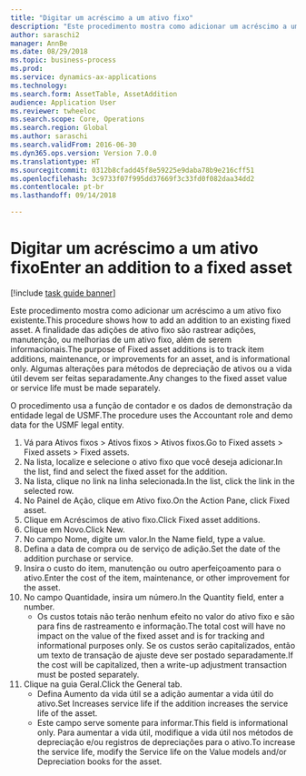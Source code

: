 ```yaml
--- 
title: "Digitar um acréscimo a um ativo fixo"
description: "Este procedimento mostra como adicionar um acréscimo a um ativo fixo existente."
author: saraschi2
manager: AnnBe
ms.date: 08/29/2018
ms.topic: business-process
ms.prod: 
ms.service: dynamics-ax-applications
ms.technology: 
ms.search.form: AssetTable, AssetAddition
audience: Application User
ms.reviewer: twheeloc
ms.search.scope: Core, Operations
ms.search.region: Global
ms.author: saraschi
ms.search.validFrom: 2016-06-30
ms.dyn365.ops.version: Version 7.0.0
ms.translationtype: HT
ms.sourcegitcommit: 0312b8cfadd45f8e59225e9daba78b9e216cff51
ms.openlocfilehash: 3c9733f07f995dd37669f3c33fd0f082daa34dd2
ms.contentlocale: pt-br
ms.lasthandoff: 09/14/2018

---
```

# <a name="enter-an-addition-to-a-fixed-asset"></a><span data-ttu-id="0b628-103">Digitar um acréscimo a um ativo fixo</span><span class="sxs-lookup"><span data-stu-id="0b628-103">Enter an addition to a fixed asset</span></span>

[!include [task guide banner](../../includes/task-guide-banner.md)]

<span data-ttu-id="0b628-104">Este procedimento mostra como adicionar um acréscimo a um ativo fixo existente.</span><span class="sxs-lookup"><span data-stu-id="0b628-104">This procedure shows how to add an addition to an existing fixed asset.</span></span> <span data-ttu-id="0b628-105">A finalidade das adições de ativo fixo são rastrear adições, manutenção, ou melhorias de um ativo fixo, além de serem informacionais.</span><span class="sxs-lookup"><span data-stu-id="0b628-105">The purpose of Fixed asset additions is to track item additions, maintenance, or improvements for an asset, and is informational only.</span></span> <span data-ttu-id="0b628-106">Algumas alterações para métodos de depreciação de ativos ou a vida útil devem ser feitas separadamente.</span><span class="sxs-lookup"><span data-stu-id="0b628-106">Any changes to the fixed asset value or service life must be made separately.</span></span>   



<span data-ttu-id="0b628-107">O procedimento usa a função de contador e os dados de demonstração da entidade legal de USMF.</span><span class="sxs-lookup"><span data-stu-id="0b628-107">The procedure uses the Accountant role and demo data for the USMF legal entity.</span></span>

1. <span data-ttu-id="0b628-108">Vá para Ativos fixos > Ativos fixos > Ativos fixos.</span><span class="sxs-lookup"><span data-stu-id="0b628-108">Go to Fixed assets > Fixed assets > Fixed assets.</span></span>
2. <span data-ttu-id="0b628-109">Na lista, localize e selecione o ativo fixo que você deseja adicionar.</span><span class="sxs-lookup"><span data-stu-id="0b628-109">In the list, find and select the fixed asset for the addition.</span></span>
3. <span data-ttu-id="0b628-110">Na lista, clique no link na linha selecionada.</span><span class="sxs-lookup"><span data-stu-id="0b628-110">In the list, click the link in the selected row.</span></span>
4. <span data-ttu-id="0b628-111">No Painel de Ação, clique em Ativo fixo.</span><span class="sxs-lookup"><span data-stu-id="0b628-111">On the Action Pane, click Fixed asset.</span></span>
5. <span data-ttu-id="0b628-112">Clique em Acréscimos de ativo fixo.</span><span class="sxs-lookup"><span data-stu-id="0b628-112">Click Fixed asset additions.</span></span>
6. <span data-ttu-id="0b628-113">Clique em Novo.</span><span class="sxs-lookup"><span data-stu-id="0b628-113">Click New.</span></span>
7. <span data-ttu-id="0b628-114">No campo Nome, digite um valor.</span><span class="sxs-lookup"><span data-stu-id="0b628-114">In the Name field, type a value.</span></span>
8. <span data-ttu-id="0b628-115">Defina a data de compra ou de serviço de adição.</span><span class="sxs-lookup"><span data-stu-id="0b628-115">Set the date of the addition purchase or service.</span></span>
9. <span data-ttu-id="0b628-116">Insira o custo do item, manutenção ou outro aperfeiçoamento para o ativo.</span><span class="sxs-lookup"><span data-stu-id="0b628-116">Enter the cost of the item, maintenance, or other improvement for the asset.</span></span>
10. <span data-ttu-id="0b628-117">No campo Quantidade, insira um número.</span><span class="sxs-lookup"><span data-stu-id="0b628-117">In the Quantity field, enter a number.</span></span>
    * <span data-ttu-id="0b628-118">Os custos totais não terão nenhum efeito no valor do ativo fixo e são para fins de rastreamento e informação.</span><span class="sxs-lookup"><span data-stu-id="0b628-118">The total cost will have no impact on the value of the fixed asset and is for tracking and informational purposes only.</span></span> <span data-ttu-id="0b628-119">Se os custos serão capitalizados, então um texto de transação de ajuste deve ser postado separadamente.</span><span class="sxs-lookup"><span data-stu-id="0b628-119">If the cost will be capitalized, then a write-up adjustment transaction must be posted separately.</span></span>  
11. <span data-ttu-id="0b628-120">Clique na guia Geral.</span><span class="sxs-lookup"><span data-stu-id="0b628-120">Click the General tab.</span></span>
    * <span data-ttu-id="0b628-121">Defina Aumento da vida útil se a adição aumentar a vida útil do ativo.</span><span class="sxs-lookup"><span data-stu-id="0b628-121">Set Increases service life if the addition increases the service life of the asset.</span></span>  
    * <span data-ttu-id="0b628-122">Este campo serve somente para informar.</span><span class="sxs-lookup"><span data-stu-id="0b628-122">This field is informational only.</span></span> <span data-ttu-id="0b628-123">Para aumentar a vida útil, modifique a vida útil nos métodos de depreciação e/ou registros de depreciações para o ativo.</span><span class="sxs-lookup"><span data-stu-id="0b628-123">To increase the service life, modify the Service life on the Value models and/or Depreciation books for the asset.</span></span>  


